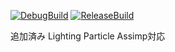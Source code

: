 [![DebugBuild](https://github.com/taohdghas/CG3-GE3/actions/workflows/DebugBuild.yml/badge.svg)](https://github.com/taohdghas/CG3-GE3/actions/workflows/DebugBuild.yml)
[![ReleaseBuild](https://github.com/taohdghas/CG3-GE3/actions/workflows/ReleaseBuild.yml/badge.svg)](https://github.com/taohdghas/CG3-GE3/actions/workflows/ReleaseBuild.yml)


追加済み
Lighting
Particle
Assimp対応
